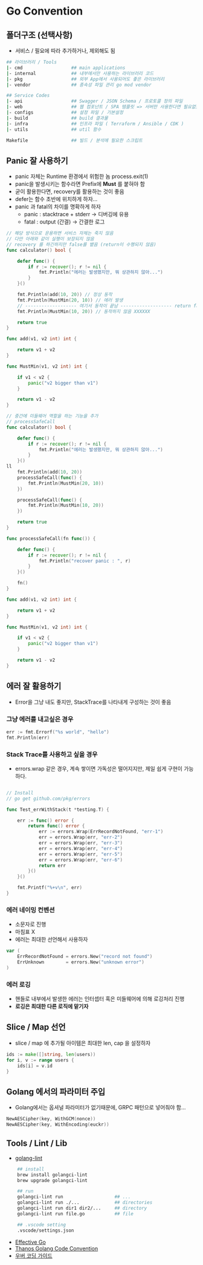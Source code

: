 # Go Convention 

## 폴더구조 (선택사항)

- 서비스 / 필요에 따라 추가하거나, 제외해도 됨

```sh
## 라이브러리 / Tools
|- cmd                  ## main applications
|- internal             ## 내부에서만 사용하는 라이브러리 코드       
|- pkg                  ## 외부 App에서 사용되어도 좋은 라이브러리 
|- vendor               ## 종속성 파일 관리 go mod vendor

## Service Codes
|- api                  ## Swagger / JSON Schema / 프로토콜 정의 파일
|- web                  ## 웹 컴포넌트 / SPA 템플릿 => 서버만 사용한다면 필요없음
|- configs              ## 설정 파일 / 기본설정
|- build                ## build 결과물
|- infra                ## 인프라 파일 ( Terraform / Ansible / CDK )
|- utils                ## util 함수

Makefile                ## 빌드 / 분석에 필요한 스크립트
```

## Panic 잘 사용하기

- panic 자체는 Runtime 환경에서 위험한 놈 process.exit(1)
- panic을 발생시키는 함수라면 Prefix에 <b>Must</b> 를 붙혀야 함
- 굳이 활용한다면, recovery를 활용하는 것이 좋음
- defer는 함수 초반에 위치하게 하자...
- panic 과 fatal의 차이를 명확하게 하자
    - panic : stacktrace + stderr -> 디버깅에 유용
    - fatal : output (간결) -> 간결한 로그

```go
// 해당 방식으로 운용하면 서비스 자체는 죽지 않음
// 다만 아래와 같이 실행이 보장되지 않음
// recovery 를 하긴하지만 false를 뱉음 (return이 수행되지 않음)
func calculator() bool {

	defer func() {
		if r := recover(); r != nil {
			fmt.Println("에러는 발생했지만, 뭐 상관하지 않아...")
		}
	}()

	fmt.Println(add(10, 20)) // 정상 동작
	fmt.Println(MustMin(20, 10)) // 에러 발생 
    // ------------------- 여기서 동작이 끝남 ------------------- return false
	fmt.Println(MustMin(10, 20)) // 동작하지 않음 XXXXXX

	return true
}

func add(v1, v2 int) int {

	return v1 + v2
}

func MustMin(v1, v2 int) int {

	if v1 < v2 {
		panic("v2 bigger than v1")
	}

	return v1 - v2
}
```

```go
// 중간에 미들웨어 역할을 하는 기능을 추가
// processSafeCall
func calculator() bool {

	defer func() {
		if r := recover(); r != nil {
			fmt.Println("에러는 발생했지만, 뭐 상관하지 않아...")
		}
	}()
ll
	fmt.Println(add(10, 20))
	processSafeCall(func() {
		fmt.Println(MustMin(20, 10))
	})

	processSafeCall(func() {
		fmt.Println(MustMin(10, 20))
	})

	return true
}

func processSafeCall(fn func()) {

	defer func() {
		if r := recover(); r != nil {
			fmt.Println("recover panic : ", r)
		}
	}()

	fn()
}

func add(v1, v2 int) int {

	return v1 + v2
}

func MustMin(v1, v2 int) int {

	if v1 < v2 {
		panic("v2 bigger than v1")
	}

	return v1 - v2
}
```

## 에러 잘 활용하기

- Error을 그냥 내도 좋지만, StackTrace를 나타내게 구성하는 것이 좋음

### 그냥 에러를 내고싶은 경우

```go
err := fmt.Errorf("%s world", "hello")
fmt.Println(err)
```

### Stack Trace를 사용하고 싶을 경우

- errors.wrap 같은 경우, 계속 쌓이면 가독성은 떨어지지만, 제일 쉽게 구현이 가능하다.

```go

// Install
// go get github.com/pkg/errors

func Test_errWithStack(t *testing.T) {

	err := func() error {
		return func() error {
			err := errors.Wrap(ErrRecordNotFound, "err-1")
			err = errors.Wrap(err, "err-2")
			err = errors.Wrap(err, "err-3")
			err = errors.Wrap(err, "err-4")
			err = errors.Wrap(err, "err-5")
			err = errors.Wrap(err, "err-6")
			return err
		}()
	}()

	fmt.Printf("%+v\n", err)
}
```

### 에러 네이밍 컨벤션

- 소문자로 진행
- 마침표 X
- 에러는 최대한 선언해서 사용하자

```go
var (
	ErrRecordNotFound = errors.New("record not found")
	ErrUnknown        = errors.New("unknown error")
)
```

### 에러 로깅
- 핸들로 내부에서 발생한 에러는 인터셉터 혹은 미들웨어에 의해 로깅처리 진행
- <b>로깅은 최대한 다른 로직에 맡기자</b>

## Slice / Map 선언

- slice / map 에 추가될 아이템은 최대한 len, cap 을 설정하자

```go
ids := make([]string, len(users))
for i, v := range users {
	ids[i] = v.id
}
```

## Golang 에서의 파라미터 주입

- Golang에서는 옵셔널 파라미터가 없기때문에, GRPC 패턴으로 넣어줘야 함...

```go
NewAESCipher(key, WithGCM(nonce))
NewAESCipher(key, WithEncoding(euckr))
```

## Tools / Lint / Lib

- <a href="https://golangci-lint.run/"> golang-lint </a>

```sh
    ## install
    brew install golangci-lint
    brew upgrade golangci-lint

    ## run
    golangci-lint run                   ## ...
    golangci-lint run ./...             ## directories
    golangci-lint run dir1 dir2/...     ## directory
    golangci-lint run file.go           ## file

    ## .vscode setting
    .vscode/settings.json
```

- <a href="https://go.dev/doc/effective_go"> Effective Go </a>
- <a href="https://thanos.io/tip/contributing/coding-style-guide.md/#wrap-errors-for-more-context-dont-repeat-failed--there"> Thanos Golang Code Convention </a>
- <a href="https://github.com/uber-go/guide/blob/master/style.md#function-grouping-and-ordering"> 우버 코딩 가이드 </a>